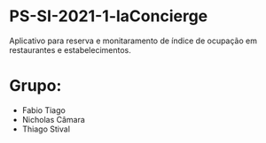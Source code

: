 # PS-SI-2021-1-laConcierge
Aplicativo para reserva e monitaramento de índice de ocupação em restaurantes e estabelecimentos.

# Grupo:
- Fabio Tiago
- Nicholas Câmara
- Thiago Stival
